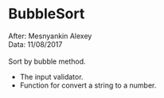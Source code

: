 # BubbleSort
After: Mesnyankin Alexey<br>
Data: 11/08/2017<br><br>
Sort by bubble method.<br> 
+ The input validator.<br>
+ Function for convert a string to a number.
